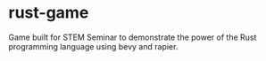 # rust-game
Game built for STEM Seminar to demonstrate the power of the Rust programming language using bevy and rapier.
